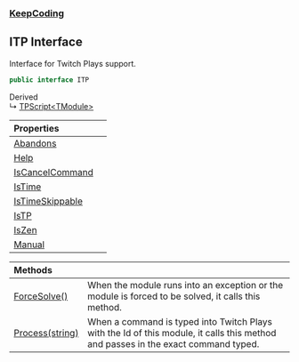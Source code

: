 ### [KeepCoding](KeepCoding.md 'KeepCoding')
## ITP Interface
Interface for Twitch Plays support.   
```csharp
public interface ITP
```

Derived  
&#8627; [TPScript&lt;TModule&gt;](KeepCoding_TPScript_TModule_.md 'KeepCoding.TPScript&lt;TModule&gt;')  

| Properties | |
| :--- | :--- |
| [Abandons](KeepCoding_ITP_Abandons.md 'KeepCoding.ITP.Abandons') |  |
| [Help](KeepCoding_ITP_Help.md 'KeepCoding.ITP.Help') |  |
| [IsCancelCommand](KeepCoding_ITP_IsCancelCommand.md 'KeepCoding.ITP.IsCancelCommand') |  |
| [IsTime](KeepCoding_ITP_IsTime.md 'KeepCoding.ITP.IsTime') |  |
| [IsTimeSkippable](KeepCoding_ITP_IsTimeSkippable.md 'KeepCoding.ITP.IsTimeSkippable') |  |
| [IsTP](KeepCoding_ITP_IsTP.md 'KeepCoding.ITP.IsTP') |  |
| [IsZen](KeepCoding_ITP_IsZen.md 'KeepCoding.ITP.IsZen') |  |
| [Manual](KeepCoding_ITP_Manual.md 'KeepCoding.ITP.Manual') |  |

| Methods | |
| :--- | :--- |
| [ForceSolve()](KeepCoding_ITP_ForceSolve().md 'KeepCoding.ITP.ForceSolve()') | When the module runs into an exception or the module is forced to be solved, it calls this method.<br/> |
| [Process(string)](KeepCoding_ITP_Process(string).md 'KeepCoding.ITP.Process(string)') | When a command is typed into Twitch Plays with the Id of this module, it calls this method and passes in the exact command typed.<br/> |
